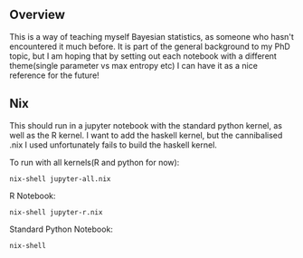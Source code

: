 ## Overview

This is a way of teaching myself Bayesian statistics, as someone who hasn't encountered it much before. It is part of the general background to my PhD topic, but I am hoping that by setting out each notebook with a different theme(single parameter vs max entropy etc) I can have it as a nice reference for the future!

## Nix

This should run in a jupyter notebook with the standard python kernel, as well as the R kernel. I want to add the haskell kernel, but the cannibalised .nix I used unfortunately fails to build the haskell kernel.

To run with all kernels(R and python for now):

`nix-shell jupyter-all.nix`

R Notebook:

`nix-shell jupyter-r.nix`

Standard Python Notebook:

`nix-shell`




